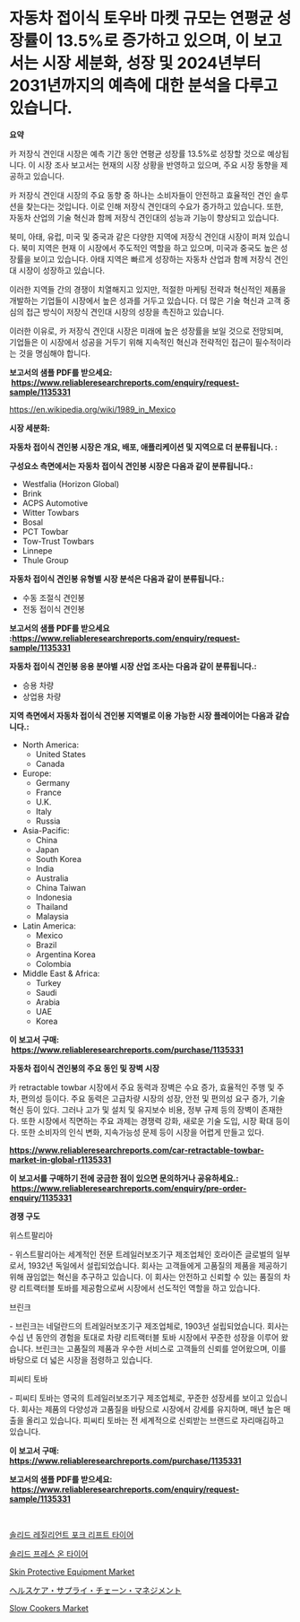 <p><h1>자동차 접이식 토우바 마켓 규모는 연평균 성장률이 13.5%로 증가하고 있으며, 이 보고서는 시장 세분화, 성장 및 2024년부터 2031년까지의 예측에 대한 분석을 다루고 있습니다.</h1></p><p><strong>요약</strong></p>
<p><p>카 저장식 견인대 시장은 예측 기간 동안 연평균 성장률 13.5%로 성장할 것으로 예상됩니다. 이 시장 조사 보고서는 현재의 시장 상황을 반영하고 있으며, 주요 시장 동향을 제공하고 있습니다.</p><p>카 저장식 견인대 시장의 주요 동향 중 하나는 소비자들이 안전하고 효율적인 견인 솔루션을 찾는다는 것입니다. 이로 인해 저장식 견인대의 수요가 증가하고 있습니다. 또한, 자동차 산업의 기술 혁신과 함께 저장식 견인대의 성능과 기능이 향상되고 있습니다.</p><p>북미, 아태, 유럽, 미국 및 중국과 같은 다양한 지역에 저장식 견인대 시장이 퍼져 있습니다. 북미 지역은 현재 이 시장에서 주도적인 역할을 하고 있으며, 미국과 중국도 높은 성장률을 보이고 있습니다. 아태 지역은 빠르게 성장하는 자동차 산업과 함께 저장식 견인대 시장이 성장하고 있습니다.</p><p>이러한 지역들 간의 경쟁이 치열해지고 있지만, 적절한 마케팅 전략과 혁신적인 제품을 개발하는 기업들이 시장에서 높은 성과를 거두고 있습니다. 더 많은 기술 혁신과 고객 중심의 접근 방식이 저장식 견인대 시장의 성장을 촉진하고 있습니다.</p><p>이러한 이유로, 카 저장식 견인대 시장은 미래에 높은 성장률을 보일 것으로 전망되며, 기업들은 이 시장에서 성공을 거두기 위해 지속적인 혁신과 전략적인 접근이 필수적이라는 것을 명심해야 합니다.</p></p>
<p><strong>보고서의 샘플 PDF를 받으세요: &nbsp;<a href="https://www.reliableresearchreports.com/enquiry/request-sample/1135331">https://www.reliableresearchreports.com/enquiry/request-sample/1135331</a></strong></p>
<p><a href="https://en.wikipedia.org/wiki/1989_in_Mexico">https://en.wikipedia.org/wiki/1989_in_Mexico</a></p>
<p><strong>시장 세분화:</strong></p>
<p><strong> 자동차 접이식 견인봉 시장은 개요, 배포, 애플리케이션 및 지역으로 더 분류됩니다. :</strong></p>
<p><strong>구성요소 측면에서는 자동차 접이식 견인봉 시장은 다음과 같이 분류됩니다.:</strong></p>
<p><ul><li>Westfalia (Horizon Global)</li><li>Brink</li><li>ACPS Automotive</li><li>Witter Towbars</li><li>Bosal</li><li>PCT Towbar</li><li>Tow-Trust Towbars</li><li>Linnepe</li><li>Thule Group</li></ul></p>
<p><strong> 자동차 접이식 견인봉 유형별 시장 분석은 다음과 같이 분류됩니다.:</strong></p>
<p><ul><li>수동 조절식 견인봉</li><li>전동 접이식 견인봉</li></ul></p>
<p><strong>보고서의 샘플 PDF를 받으세요 :<a href="https://www.reliableresearchreports.com/enquiry/request-sample/1135331">https://www.reliableresearchreports.com/enquiry/request-sample/1135331</a></strong></p>
<p><strong> 자동차 접이식 견인봉 응용 분야별 시장 산업 조사는 다음과 같이 분류됩니다.:</strong></p>
<p><ul><li>승용 차량</li><li>상업용 차량</li></ul></p>
<p><strong>지역 측면에서 자동차 접이식 견인봉 지역별로 이용 가능한 시장 플레이어는 다음과 같습니다.:</strong></p>
<p><ul>
    <li>
        North America:
        <ul>
            <li>United States</li>
            <li>Canada</li>
        </ul>
    </li>
    <li>
        Europe:
        <ul>
            <li>Germany</li>
            <li>France</li>
            <li>U.K.</li>
            <li>Italy</li>
            <li>Russia</li>
        </ul>
    </li>
    <li>
        Asia-Pacific:
        <ul>
            <li>China</li>
            <li>Japan</li>
            <li>South Korea</li>
            <li>India</li>
            <li>Australia</li>
            <li>China Taiwan</li>
            <li>Indonesia</li>
            <li>Thailand</li>
            <li>Malaysia</li>
        </ul>
    </li>
    <li>
        Latin America:
        <ul>
            <li>Mexico</li>
            <li>Brazil</li>
            <li>Argentina Korea</li>
            <li>Colombia</li>
        </ul>
    </li>
    <li>
        Middle East & Africa:
        <ul>
            <li>Turkey</li>
            <li>Saudi</li>
            <li>Arabia</li>
            <li>UAE</li>
            <li>Korea</li>
        </ul>
    </li>
    </ul></p>
<p><strong>이 보고서 구매: &nbsp;<a href="https://www.reliableresearchreports.com/purchase/1135331">https://www.reliableresearchreports.com/purchase/1135331</a></strong></p>
<p><strong>자동차 접이식 견인봉의 주요 동인 및 장벽 시장</strong></p>
<p><p>카 retractable towbar 시장에서 주요 동력과 장벽은 수요 증가, 효율적인 주행 및 주차, 편의성 등이다. 주요 동력은 고급차량 시장의 성장, 안전 및 편의성 요구 증가, 기술 혁신 등이 있다. 그러나 고가 및 설치 및 유지보수 비용, 정부 규제 등의 장벽이 존재한다. 또한 시장에서 직면하는 주요 과제는 경쟁력 강화, 새로운 기술 도입, 시장 확대 등이다. 또한 소비자의 인식 변화, 지속가능성 문제 등이 시장을 어렵게 만들고 있다.</p></p>
<p><strong><a href="https://www.reliableresearchreports.com/car-retractable-towbar-market-in-global-r1135331">https://www.reliableresearchreports.com/car-retractable-towbar-market-in-global-r1135331</a></strong></p>
<p><strong>이 보고서를 구매하기 전에 궁금한 점이 있으면 문의하거나 공유하세요.: &nbsp;<a href="https://www.reliableresearchreports.com/enquiry/pre-order-enquiry/1135331">https://www.reliableresearchreports.com/enquiry/pre-order-enquiry/1135331</a></strong></p>
<p><strong>경쟁 구도</strong></p>
<p><p>위스트팔리아</p><p>- 위스트팔리아는 세계적인 전문 트레일러보조기구 제조업체인 호라이즌 글로벌의 일부로서, 1932년 독일에서 설립되었습니다. 회사는 고객들에게 고품질의 제품을 제공하기 위해 끊임없는 혁신을 추구하고 있습니다. 이 회사는 안전하고 신뢰할 수 있는 품질의 차량 리트랙터블 토바를 제공함으로써 시장에서 선도적인 역할을 하고 있습니다.</p><p>브린크</p><p>- 브린크는 네덜란드의 트레일러보조기구 제조업체로, 1903년 설립되었습니다. 회사는 수십 년 동안의 경험을 토대로 차량 리트랙터블 토바 시장에서 꾸준한 성장을 이루어 왔습니다. 브린크는 고품질의 제품과 우수한 서비스로 고객들의 신뢰를 얻어왔으며, 이를 바탕으로 더 넓은 시장을 점령하고 있습니다.</p><p>피씨티 토바</p><p>- 피씨티 토바는 영국의 트레일러보조기구 제조업체로, 꾸준한 성장세를 보이고 있습니다. 회사는 제품의 다양성과 고품질을 바탕으로 시장에서 강세를 유지하며, 매년 높은 매출을 올리고 있습니다. 피씨티 토바는 전 세계적으로 신뢰받는 브랜드로 자리매김하고 있습니다.</p></p>
<p><strong>이 보고서 구매: &nbsp; <a href="https://www.reliableresearchreports.com/purchase/1135331">https://www.reliableresearchreports.com/purchase/1135331</a></strong></p>
<p><strong>보고서의 샘플 PDF를 받으세요: &nbsp;<a href="https://www.reliableresearchreports.com/enquiry/request-sample/1135331">https://www.reliableresearchreports.com/enquiry/request-sample/1135331</a></strong><strong></strong></p>
<p>&nbsp;</p>
<p><p><a href="https://github.com/Nicolasrown5/Market-Research-Report-List-1/blob/main/8902605154224.md">솔리드 레질리언트 포크 리프트 타이어</a></p><p><a href="https://github.com/rcabello548/Market-Research-Report-List-1/blob/main/1851600154223.md">솔리드 프레스 온 타이어</a></p><p><a href="https://github.com/khayangel/Market-Research-Report-List-3/blob/main/skin-protective-equipment-market.md">Skin Protective Equipment Market</a></p><p><a href="https://github.com/roulaayoub-saad/Market-Research-Report-List-1/blob/main/4536018145686.md">ヘルスケア・サプライ・チェーン・マネジメント</a></p><p><a href="https://github.com/brentleyjimmiealvaradoz4l1rea/Market-Research-Report-List-3/blob/main/slow-cookers-market.md">Slow Cookers Market</a></p></p>
